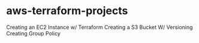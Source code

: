 # aws-terraform-projects
Creating an EC2 Instance w/ Terraform 
Creating a S3 Bucket W/ Versioning
Creating Group Policy

